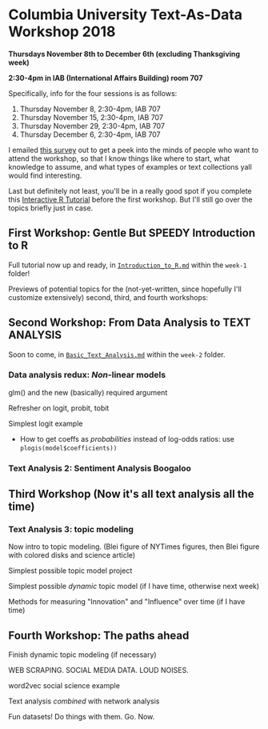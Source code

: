 # Columbia University Text-As-Data Workshop 2018

**Thursdays November 8th to December 6th (excluding Thanksgiving week)**

**2:30-4pm in IAB (International Affairs Building) room 707**

Specifically, info for the four sessions is as follows:

1. Thursday November 8, 2:30-4pm, IAB 707
2. Thursday November 15, 2:30-4pm, IAB 707
3. Thursday November 29, 2:30-4pm, IAB 707
4. Thursday December 6, 2:30-4pm, IAB 707

I emailed [this survey](https://goo.gl/forms/N9ES0LlcANSQQaP43) out to get a peek into the minds of people who want to attend the workshop, so that I know things like where to start, what knowledge to assume, and what types of examples or text collections yall would find interesting.

Last but definitely not least, you'll be in a really good spot if you complete this [Interactive R Tutorial](https://www.datacamp.com/courses/free-introduction-to-r) before the first workshop. But I'll still go over the topics briefly just in case.

## First Workshop: Gentle But SPEEDY Introduction to R

Full tutorial now up and ready, in [`Introduction_to_R.md`](week_1/Introduction_to_R.md) within the `week-1` folder!

Previews of potential topics for the (not-yet-written, since hopefully I'll customize extensively) second, third, and fourth workshops:

## Second Workshop: From Data Analysis to TEXT ANALYSIS

Soon to come, in [`Basic_Text_Analysis.md`](week_2/Basic_Text_Analysis.md) within the `week-2` folder.

### Data analysis redux: *Non*-linear models

glm() and the new (basically) required argument

Refresher on logit, probit, tobit

Simplest logit example
* How to get coeffs as *probabilities* instead of log-odds ratios: use `plogis(model$coefficients))`

### Text Analysis 2: Sentiment Analysis Boogaloo

## Third Workshop (Now it's all text analysis all the time)

### Text Analysis 3: topic modeling

Now intro to topic modeling. (Blei figure of NYTimes figures, then Blei figure with colored disks and science article)

Simplest possible topic model project

Simplest possible *dynamic* topic model (if I have time, otherwise next week)

Methods for measuring "Innovation" and "Influence" over time (if I have time)

## Fourth Workshop: The paths ahead

Finish dynamic topic modeling (if necessary)

WEB SCRAPING. SOCIAL MEDIA DATA. LOUD NOISES.

word2vec social science example

Text analysis *combined* with network analysis

Fun datasets! Do things with them. Go. Now.
